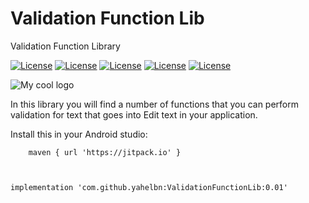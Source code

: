 # Validation Function Lib
Validation Function Library

[![License](https://img.shields.io/github/issues/yahelbn/ValidationFunctionLib)](https://opensource.org/licenses/Apache-2.0)
[![License](https://img.shields.io/github/forks/yahelbn/ValidationFunctionLib)](https://opensource.org/licenses/Apache-2.0)
[![License](https://img.shields.io/github/stars/yahelbn/ValidationFunctionLib)](https://opensource.org/licenses/Apache-2.0)
[![License](https://img.shields.io/github/license/yahelbn/ValidationFunctionLib)](https://opensource.org/licenses/Apache-2.0)
[![License](https://img.shields.io/twitter/url?style=social)](https://opensource.org/licenses/Apache-2.0)

<img src="https://drive.google.com/file/d/1RRhTiF-S1NXt76aH-4sW2_yr6V554OQd/view?usp=sharing" alt="My cool logo"/>


In this library you will find a number of functions that you can perform validation
for text that goes into Edit text in your application.

Install this in your Android studio:

        maven { url 'https://jitpack.io' }



    implementation 'com.github.yahelbn:ValidationFunctionLib:0.01'
